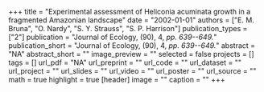 +++
title = "Experimental assessment of Heliconia acuminata growth in a fragmented Amazonian landscape"
date = "2002-01-01"
authors = ["E. M. Bruna", "O. Nardy", "S. Y. Strauss", "S. P. Harrison"]
publication_types = ["2"]
publication = "Journal of Ecology, (90), 4, _pp. 639--649._"
publication_short = "Journal of Ecology, (90), 4, _pp. 639--649._"
abstract = "NA"
abstract_short = ""
image_preview = ""
selected = false
projects = []
tags = []
url_pdf = "NA"
url_preprint = ""
url_code = ""
url_dataset = ""
url_project = ""
url_slides = ""
url_video = ""
url_poster = ""
url_source = ""
math = true
highlight = true
[header]
image = ""
caption = ""
+++

